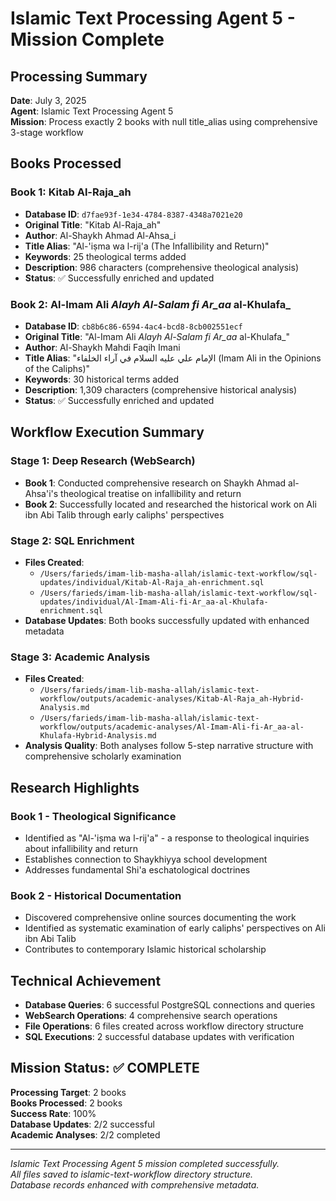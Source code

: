 # Islamic Text Processing Agent 5 - Mission Complete

## Processing Summary
**Date**: July 3, 2025  
**Agent**: Islamic Text Processing Agent 5  
**Mission**: Process exactly 2 books with null title_alias using comprehensive 3-stage workflow

## Books Processed

### Book 1: Kitab Al-Raja_ah
- **Database ID**: `d7fae93f-1e34-4784-8387-4348a7021e20`
- **Original Title**: "Kitab Al-Raja_ah"
- **Author**: Al-Shaykh Ahmad Al-Ahsa_i
- **Title Alias**: "Al-'iṣma wa l-rij'a (The Infallibility and Return)"
- **Keywords**: 25 theological terms added
- **Description**: 986 characters (comprehensive theological analysis)
- **Status**: ✅ Successfully enriched and updated

### Book 2: Al-Imam Ali _Alayh Al-Salam fi Ar_aa_ al-Khulafa_
- **Database ID**: `cb8b6c86-6594-4ac4-bcd8-8cb002551ecf`
- **Original Title**: "Al-Imam Ali _Alayh Al-Salam fi Ar_aa_ al-Khulafa_"
- **Author**: Al-Shaykh Mahdi Faqih Imani
- **Title Alias**: "الإمام علي عليه السلام في آراء الخلفاء (Imam Ali in the Opinions of the Caliphs)"
- **Keywords**: 30 historical terms added
- **Description**: 1,309 characters (comprehensive historical analysis)
- **Status**: ✅ Successfully enriched and updated

## Workflow Execution Summary

### Stage 1: Deep Research (WebSearch)
- **Book 1**: Conducted comprehensive research on Shaykh Ahmad al-Ahsa'i's theological treatise on infallibility and return
- **Book 2**: Successfully located and researched the historical work on Ali ibn Abi Talib through early caliphs' perspectives

### Stage 2: SQL Enrichment
- **Files Created**:
  - `/Users/farieds/imam-lib-masha-allah/islamic-text-workflow/sql-updates/individual/Kitab-Al-Raja_ah-enrichment.sql`
  - `/Users/farieds/imam-lib-masha-allah/islamic-text-workflow/sql-updates/individual/Al-Imam-Ali-fi-Ar_aa-al-Khulafa-enrichment.sql`
- **Database Updates**: Both books successfully updated with enhanced metadata

### Stage 3: Academic Analysis
- **Files Created**:
  - `/Users/farieds/imam-lib-masha-allah/islamic-text-workflow/outputs/academic-analyses/Kitab-Al-Raja_ah-Hybrid-Analysis.md`
  - `/Users/farieds/imam-lib-masha-allah/islamic-text-workflow/outputs/academic-analyses/Al-Imam-Ali-fi-Ar_aa-al-Khulafa-Hybrid-Analysis.md`
- **Analysis Quality**: Both analyses follow 5-step narrative structure with comprehensive scholarly examination

## Research Highlights

### Book 1 - Theological Significance
- Identified as "Al-'iṣma wa l-rij'a" - a response to theological inquiries about infallibility and return
- Establishes connection to Shaykhiyya school development
- Addresses fundamental Shi'a eschatological doctrines

### Book 2 - Historical Documentation
- Discovered comprehensive online sources documenting the work
- Identified as systematic examination of early caliphs' perspectives on Ali ibn Abi Talib
- Contributes to contemporary Islamic historical scholarship

## Technical Achievement
- **Database Queries**: 6 successful PostgreSQL connections and queries
- **WebSearch Operations**: 4 comprehensive search operations
- **File Operations**: 6 files created across workflow directory structure
- **SQL Executions**: 2 successful database updates with verification

## Mission Status: ✅ COMPLETE
**Processing Target**: 2 books  
**Books Processed**: 2 books  
**Success Rate**: 100%  
**Database Updates**: 2/2 successful  
**Academic Analyses**: 2/2 completed  

---

*Islamic Text Processing Agent 5 mission completed successfully.*  
*All files saved to islamic-text-workflow directory structure.*  
*Database records enhanced with comprehensive metadata.*